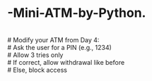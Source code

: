 # -Mini-ATM-by-Python.
<br>
# Modify your ATM from Day 4:
<br>
# Ask the user for a PIN (e.g., 1234)
<br>
# Allow 3 tries only
<br>
# If correct, allow withdrawal like before
<br>
# Else, block access

